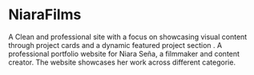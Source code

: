 # NiaraFilms
A Clean and professional site with a focus on showcasing visual content through project cards and a dynamic featured project section . A professional portfolio website for Niara Seña, a filmmaker and content creator. The website showcases her work across different categorie.
